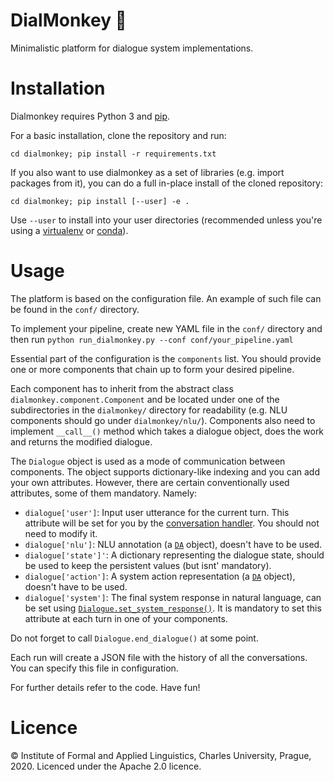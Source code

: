 # DialMonkey 🙊

Minimalistic platform for dialogue system implementations.

# Installation

Dialmonkey requires Python 3 and [pip](https://pypi.org/project/pip/).

For a basic installation, clone the repository and run:
```
cd dialmonkey; pip install -r requirements.txt
```

If you also want to use dialmonkey as a set of libraries (e.g. import packages from it), you can
do a full in-place install of the cloned repository:
```
cd dialmonkey; pip install [--user] -e .
```
Use `--user` to install into your user directories (recommended unless you're using 
a [virtualenv](https://virtualenv.pypa.io/en/latest/) or [conda](https://docs.conda.io/en/latest/)).


# Usage

The platform is based on the configuration file.
An example of such file can be found in the `conf/` directory.

To implement your pipeline, create new YAML file in the `conf/` directory and then run
`python run_dialmonkey.py --conf conf/your_pipeline.yaml`

Essential part of the configuration is the `components` list.
You should provide one or more components that chain up to form your desired pipeline.

Each component has to inherit from the abstract class
`dialmonkey.component.Component` and be located under one of the subdirectories in the `dialmonkey/` directory  for readability
(e.g. NLU components should go under `dialmonkey/nlu/`).
Components also need to implement `__call__()` method which takes a dialogue object, does the work and returns the modified dialogue.

The `Dialogue` object is used as a mode of communication between components.
The object supports dictionary-like indexing and you can add your own attributes.
However, there are certain conventionally used attributes, some of them mandatory.
Namely:
 - `dialogue['user']`: Input user utterance for the current turn. This attribute will be set for you by the 
   [conversation handler](dialmonkey/conversation_handler.py). You should not need to modify it.
 - `dialogue['nlu']`: NLU annotation (a [`DA`](dialmonkey/da.py) object), doesn't have to be used.
 - `dialogue['state']'`: A dictionary representing the dialogue state, should be used to keep the persistent values
   (but isnt' mandatory).
 - `dialogue['action']`: A system action representation (a [`DA`](dialmonkey/da.py) object), doesn't have to be used.
 - `dialogue['system']`: The final system response in natural language, can be set using 
   [`Dialogue.set_system_response()`](dialmonkey/dialogue.py). It is mandatory to set this attribute at each 
   turn in one of your components.
 
Do not forget to call `Dialogue.end_dialogue()` at some point.

Each run will create a JSON file with the history of all the conversations.
You can specify this file in configuration.

For further details refer to the code.
Have fun!


# Licence

© Institute of Formal and Applied Linguistics, Charles University, Prague, 2020.
Licenced under the Apache 2.0 licence.
